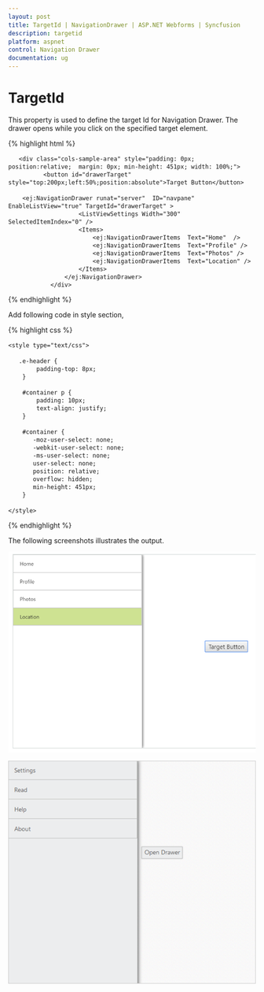 ```yaml
---
layout: post
title: TargetId | NavigationDrawer | ASP.NET Webforms | Syncfusion
description: targetid
platform: aspnet
control: Navigation Drawer
documentation: ug
---
```


# TargetId

This property is used to define the target Id for Navigation Drawer. The drawer opens while you click on the specified target element.

{% highlight html %}

       <div class="cols-sample-area" style="padding: 0px; position:relative;  margin: 0px; min-height: 451px; width: 100%;">
              <button id="drawerTarget" style="top:200px;left:50%;position:absolute">Target Button</button>

        <ej:NavigationDrawer runat="server"  ID="navpane"  EnableListView="true" TargetId="drawerTarget" >
                        <ListViewSettings Width="300" SelectedItemIndex="0" />
                        <Items>
                            <ej:NavigationDrawerItems  Text="Home"  />
                            <ej:NavigationDrawerItems  Text="Profile" />
                            <ej:NavigationDrawerItems  Text="Photos" />
                            <ej:NavigationDrawerItems  Text="Location" />
                        </Items>
                    </ej:NavigationDrawer>
                </div>

{% endhighlight %}

Add following code in style section,

{% highlight css %}

    <style type="text/css">
       
       .e-header {
            padding-top: 8px;
        }

        #container p {
            padding: 10px;
            text-align: justify;
        }

        #container {
           -moz-user-select: none;
           -webkit-user-select: none;
           -ms-user-select: none;
           user-select: none;
           position: relative;
           overflow: hidden;
           min-height: 451px;
        }     
    
    </style>

{% endhighlight %}






The following screenshots illustrates the output.

![](TargetId_images/img1.png) 





![](TargetId_images/TargetId_img2.png) 



